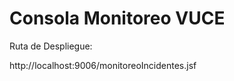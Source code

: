 Consola Monitoreo VUCE
==============

Ruta de Despliegue:

http://localhost:9006/monitoreoIncidentes.jsf